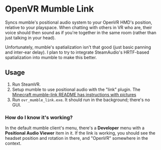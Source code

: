 # OpenVR Mumble Link

Syncs mumble's positional audio system to your OpenVR HMD's position, relative to your playspace.
When chatting with others in VR who are, their voice should then sound as if you're together in the same
room (rather than just talking in your head).

Unfortunately, mumble's spatialization isn't that good (just basic panning and inter-ear delay). I plan
to try to integrate SteamAudio's HRTF-based spatialization into mumble to make this better.

## Usage

1. Run SteamVR.
2. Setup mumble to use positional audio with the "link" plugin. The [Minecraft mumble-link README has instructions with pictures](https://github.com/zsawyer/MumbleLink?tab=readme-ov-file#installing-the-mod)
3. Run `ovr_mumble_link.exe`. It should run in the background; there's no GUI.

### How do I know it's working?

In the default mumble client's menu, there's a **Developer** menu with a **Positional Audio Viewer**
item in it. If the link is working, you should see the headset position and rotation in there, and
"OpenVR" somewhere in the context.